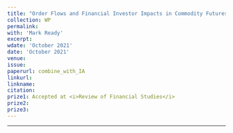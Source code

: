```yaml
---
title: "Order Flows and Financial Investor Impacts in Commodity Futures Markets"
collection: WP
permalink: 
with: 'Mark Ready'
excerpt: 
wdate: 'October 2021'
date: 'October 2021'
venue: 
issue:
paperurl: combine_with_IA
linkurl:
linkname:
citation: 
prize1: Accepted at <i>Review of Financial Studies</i>
prize2: 
prize3: 
---
```


---
